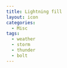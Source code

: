 ```yaml
---
title: Lightning fill
layout: icon
categories:
  - Misc
tags:
  - weather
  - storm
  - thunder
  - bolt
---
```

